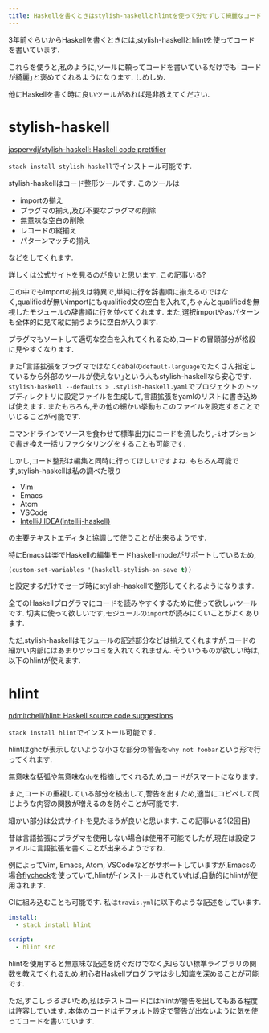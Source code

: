 ```yaml
---
title: Haskellを書くときはstylish-haskellとhlintを使って労せずして綺麗なコードを書きましょう
---
```


3年前ぐらいからHaskellを書くときには,stylish-haskellとhlintを使ってコードを書いています.

これらを使うと,私のように,ツールに頼ってコードを書いているだけでも｢コードが綺麗｣と褒めてくれるようになります.
しめしめ.

他にHaskellを書く時に良いツールがあれば是非教えてください.

# stylish-haskell

[jaspervdj/stylish-haskell: Haskell code prettifier](https://github.com/jaspervdj/stylish-haskell)

`stack install stylish-haskell`でインストール可能です.

stylish-haskellはコード整形ツールです.
このツールは

* importの揃え
* プラグマの揃え,及び不要なプラグマの削除
* 無意味な空白の削除
* レコードの縦揃え
* パターンマッチの揃え

などをしてくれます.

詳しくは公式サイトを見るのが良いと思います.
この記事いる?

この中でもimportの揃えは特異で,単純に行を辞書順に揃えるのではなく,qualifiedが無いimportにもqualified文の空白を入れて,ちゃんとqualifiedを無視したモジュールの辞書順に行を並べてくれます.
また,選択importやasパターンも全体的に見て縦に揃うように空白が入ります.

プラグマもソートして適切な空白を入れてくれるため,コードの冒頭部分が格段に見やすくなります.

また｢言語拡張をプラグマではなくcabalの`default-language`でたくさん指定しているから外部のツールが使えない｣という人もstylish-haskellなら安心です.
`stylish-haskell --defaults > .stylish-haskell.yaml`でプロジェクトのトップディレクトリに設定ファイルを生成して,言語拡張をyamlのリストに書き込めば使えます.
またもちろん,その他の細かい挙動もこのファイルを設定することでいじることが可能です.

コマンドラインでソースを食わせて標準出力にコードを流したり,`-i`オプションで書き換え一括リファクタリングをすることも可能です.

しかし,コード整形は編集と同時に行ってほしいですよね.
もちろん可能です,stylish-haskellは私の調べた限り

* Vim
* Emacs
* Atom
* VSCode
* [IntelliJ IDEA(intellij-haskell)](https://github.com/rikvdkleij/intellij-haskell)

の主要テキストエディタと協調して使うことが出来るようです.

特にEmacsは楽でHaskellの編集モードhaskell-modeがサポートしているため,

~~~el
(custom-set-variables '(haskell-stylish-on-save t))
~~~

と設定するだけでセーブ時にstylish-haskellで整形してくれるようになります.

全てのHaskellプログラマにコードを読みやすくするために使って欲しいツールです.
切実に使って欲しいです,モジュールの`import`が読みにくいことがよくあります.

ただ,stylish-haskellはモジュールの記述部分などは揃えてくれますが,コードの細かい内部にはあまりツッコミを入れてくれません.
そういうものが欲しい時は,以下のhlintが使えます.

# hlint

[ndmitchell/hlint: Haskell source code suggestions](https://github.com/ndmitchell/hlint)

`stack install hlint`でインストール可能です.

hlintはghcが表示しないような小さな部分の警告を`why not foobar`という形で行ってくれます.

無意味な括弧や無意味な`do`を指摘してくれるため,コードがスマートになります.

また,コードの重複している部分を検出して,警告を出すため,適当にコピペして同じような内容の関数が増えるのを防ぐことが可能です.

細かい部分は公式サイトを見たほうが良いと思います.
この記事いる?(2回目)

昔は言語拡張にプラグマを使用しない場合は使用不可能でしたが,現在は設定ファイルに言語拡張を書くことが出来るようですね.

例によってVim, Emacs, Atom, VSCodeなどがサポートしていますが,Emacsの場合[flycheck](https://github.com/flycheck/flycheck)を使っていて,hlintがインストールされていれば,自動的にhlintが使用されます.

CIに組み込むことも可能です.
私は`travis.yml`に以下のような記述をしています.

~~~yml
install:
  - stack install hlint

script:
  - hlint src
~~~

hlintを使用すると無意味な記述を防ぐだけでなく,知らない標準ライブラリの関数を教えてくれるため,初心者Haskellプログラマは少し知識を深めることが可能です.

ただ,すこし*うるさい*ため,私はテストコードにはhlintが警告を出してもある程度は許容しています.
本体のコードはデフォルト設定で警告が出ないように気を使ってコードを書いています.
